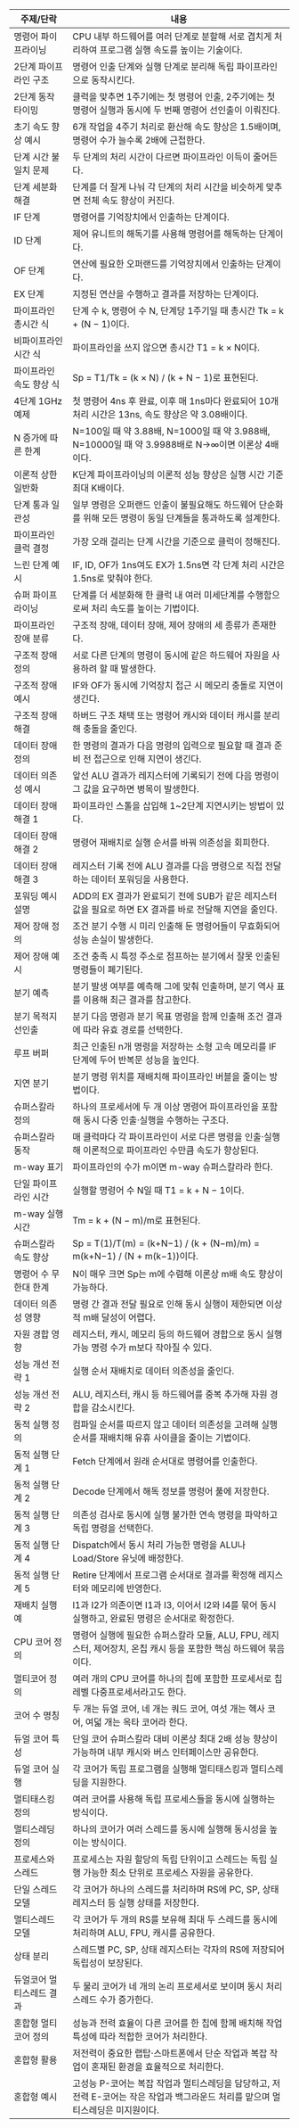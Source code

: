 | 주제/단락         | 내용                                                                          |
| ------------- | --------------------------------------------------------------------------- |
| 명령어 파이프라이닝    | CPU 내부 하드웨어를 여러 단계로 분할해 서로 겹치게 처리하여 프로그램 실행 속도를 높이는 기술이다.                   |
| 2단계 파이프라인 구조  | 명령어 인출 단계와 실행 단계로 분리해 독립 파이프라인으로 동작시킨다.                                     |
| 2단계 동작 타이밍    | 클럭을 맞추면 1주기에는 첫 명령어 인출, 2주기에는 첫 명령어 실행과 동시에 두 번째 명령어 선인출이 이뤄진다.             |
| 초기 속도 향상 예시   | 6개 작업을 4주기 처리로 환산해 속도 향상은 1.5배이며, 명령어 수가 늘수록 2배에 근접한다.                      |
| 단계 시간 불일치 문제  | 두 단계의 처리 시간이 다르면 파이프라인 이득이 줄어든다.                                            |
| 단계 세분화 해결     | 단계를 더 잘게 나눠 각 단계의 처리 시간을 비슷하게 맞추면 전체 속도 향상이 커진다.                            |
| IF 단계         | 명령어를 기억장치에서 인출하는 단계이다.                                                      |
| ID 단계         | 제어 유니트의 해독기를 사용해 명령어를 해독하는 단계이다.                                            |
| OF 단계         | 연산에 필요한 오퍼랜드를 기억장치에서 인출하는 단계이다.                                             |
| EX 단계         | 지정된 연산을 수행하고 결과를 저장하는 단계이다.                                                 |
| 파이프라인 총시간 식   | 단계 수 k, 명령어 수 N, 단계당 1주기일 때 총시간 Tk = k + (N − 1)이다.                         |
| 비파이프라인 시간 식   | 파이프라인을 쓰지 않으면 총시간 T1 = k × N이다.                                             |
| 파이프라인 속도 향상 식 | Sp = T1/Tk = (k × N) / (k + N − 1)로 표현된다.                                   |
| 4단계 1GHz 예제   | 첫 명령어 4ns 후 완료, 이후 매 1ns마다 완료되어 10개 처리 시간은 13ns, 속도 향상은 약 3.08배이다.          |
| N 증가에 따른 한계   | N=100일 때 약 3.88배, N=1000일 때 약 3.988배, N=10000일 때 약 3.9988배로 N→∞이면 이론상 4배이다. |
| 이론적 상한 일반화    | K단계 파이프라이닝의 이론적 성능 향상은 실행 시간 기준 최대 K배이다.                                    |
| 단계 통과 일관성     | 일부 명령은 오퍼랜드 인출이 불필요해도 하드웨어 단순화를 위해 모든 명령이 동일 단계들을 통과하도록 설계한다.               |
| 파이프라인 클럭 결정   | 가장 오래 걸리는 단계 시간을 기준으로 클럭이 정해진다.                                             |
| 느린 단계 예시      | IF, ID, OF가 1ns여도 EX가 1.5ns면 각 단계 처리 시간은 1.5ns로 맞춰야 한다.                     |
| 슈퍼 파이프라이닝     | 단계를 더 세분화해 한 클럭 내 여러 미세단계를 수행함으로써 처리 속도를 높이는 기법이다.                          |
| 파이프라인 장애 분류   | 구조적 장애, 데이터 장애, 제어 장애의 세 종류가 존재한다.                                          |
| 구조적 장애 정의     | 서로 다른 단계의 명령이 동시에 같은 하드웨어 자원을 사용하려 할 때 발생한다.                                |
| 구조적 장애 예시     | IF와 OF가 동시에 기억장치 접근 시 메모리 충돌로 지연이 생긴다.                                      |
| 구조적 장애 해결     | 하버드 구조 채택 또는 명령어 캐시와 데이터 캐시를 분리해 충돌을 줄인다.                                   |
| 데이터 장애 정의     | 한 명령의 결과가 다음 명령의 입력으로 필요할 때 결과 준비 전 접근으로 인해 지연이 생긴다.                        |
| 데이터 의존성 예시    | 앞선 ALU 결과가 레지스터에 기록되기 전에 다음 명령이 그 값을 요구하면 병목이 발생한다.                         |
| 데이터 장애 해결 1   | 파이프라인 스톨을 삽입해 1~2단계 지연시키는 방법이 있다.                                           |
| 데이터 장애 해결 2   | 명령어 재배치로 실행 순서를 바꿔 의존성을 회피한다.                                               |
| 데이터 장애 해결 3   | 레지스터 기록 전에 ALU 결과를 다음 명령으로 직접 전달하는 데이터 포워딩을 사용한다.                           |
| 포워딩 예시 설명     | ADD의 EX 결과가 완료되기 전에 SUB가 같은 레지스터 값을 필요로 하면 EX 결과를 바로 전달해 지연을 줄인다.           |
| 제어 장애 정의      | 조건 분기 수행 시 미리 인출해 둔 명령어들이 무효화되어 성능 손실이 발생한다.                                |
| 제어 장애 예시      | 조건 충족 시 특정 주소로 점프하는 분기에서 잘못 인출된 명령들이 폐기된다.                                  |
| 분기 예측         | 분기 발생 여부를 예측해 그에 맞춰 인출하며, 분기 역사 표를 이용해 최근 결과를 참고한다.                         |
| 분기 목적지 선인출    | 분기 다음 명령과 분기 목표 명령을 함께 인출해 조건 결과에 따라 유효 경로를 선택한다.                           |
| 루프 버퍼         | 최근 인출된 n개 명령을 저장하는 소형 고속 메모리를 IF 단계에 두어 반복문 성능을 높인다.                        |
| 지연 분기         | 분기 명령 위치를 재배치해 파이프라인 버블을 줄이는 방법이다.                                          |
| 슈퍼스칼라 정의      | 하나의 프로세서에 두 개 이상 명령어 파이프라인을 포함해 동시 다중 인출·실행을 수행하는 구조다.                      |
| 슈퍼스칼라 동작      | 매 클럭마다 각 파이프라인이 서로 다른 명령을 인출·실행해 이론적으로 파이프라인 수만큼 속도가 향상된다.                  |
| m-way 표기      | 파이프라인의 수가 m이면 m-way 슈퍼스칼라라 한다.                                              |
| 단일 파이프라인 시간   | 실행할 명령어 수 N일 때 T1 = k + N − 1이다.                                            |
| m-way 실행 시간   | Tm = k + (N − m)/m로 표현된다.                                                   |
| 슈퍼스칼라 속도 향상   | Sp = T(1)/T(m) = (k+N−1) / (k + (N−m)/m) = m(k+N−1) / (N + m(k−1))이다.       |
| 명령어 수 무한대 한계  | N이 매우 크면 Sp는 m에 수렴해 이론상 m배 속도 향상이 가능하다.                                     |
| 데이터 의존성 영향    | 명령 간 결과 전달 필요로 인해 동시 실행이 제한되면 이상적 m배 달성이 어렵다.                               |
| 자원 경합 영향      | 레지스터, 캐시, 메모리 등의 하드웨어 경합으로 동시 실행 가능 명령 수가 m보다 작아질 수 있다.                     |
| 성능 개선 전략 1    | 실행 순서 재배치로 데이터 의존성을 줄인다.                                                    |
| 성능 개선 전략 2    | ALU, 레지스터, 캐시 등 하드웨어를 중복 추가해 자원 경합을 감소시킨다.                                  |
| 동적 실행 정의      | 컴파일 순서를 따르지 않고 데이터 의존성을 고려해 실행 순서를 재배치해 유휴 사이클을 줄이는 기법이다.                   |
| 동적 실행 단계 1    | Fetch 단계에서 원래 순서대로 명령어를 인출한다.                                               |
| 동적 실행 단계 2    | Decode 단계에서 해독 정보를 명령어 풀에 저장한다.                                             |
| 동적 실행 단계 3    | 의존성 검사로 동시에 실행 불가한 연속 명령을 파악하고 독립 명령을 선택한다.                                 |
| 동적 실행 단계 4    | Dispatch에서 동시 처리 가능한 명령을 ALU나 Load/Store 유닛에 배정한다.                          |
| 동적 실행 단계 5    | Retire 단계에서 프로그램 순서대로 결과를 확정해 레지스터와 메모리에 반영한다.                              |
| 재배치 실행 예      | I1과 I2가 의존이면 I1과 I3, 이어서 I2와 I4를 묶어 동시 실행하고, 완료된 명령은 순서대로 확정한다.             |
| CPU 코어 정의     | 명령어 실행에 필요한 슈퍼스칼라 모듈, ALU, FPU, 레지스터, 제어장치, 온칩 캐시 등을 포함한 핵심 하드웨어 묶음이다.      |
| 멀티코어 정의       | 여러 개의 CPU 코어를 하나의 칩에 포함한 프로세서로 칩 레벨 다중프로세서라고도 한다.                           |
| 코어 수 명칭       | 두 개는 듀얼 코어, 네 개는 쿼드 코어, 여섯 개는 헥사 코어, 여덟 개는 옥타 코어라 한다.                       |
| 듀얼 코어 특성      | 단일 코어 슈퍼스칼라 대비 이론상 최대 2배 성능 향상이 가능하며 내부 캐시와 버스 인터페이스만 공유한다.                 |
| 듀얼 코어 실행      | 각 코어가 독립 프로그램을 실행해 멀티태스킹과 멀티스레딩을 지원한다.                                      |
| 멀티태스킹 정의      | 여러 코어를 사용해 독립 프로세스들을 동시에 실행하는 방식이다.                                         |
| 멀티스레딩 정의      | 하나의 코어가 여러 스레드를 동시에 실행해 동시성을 높이는 방식이다.                                      |
| 프로세스와 스레드     | 프로세스는 자원 할당의 독립 단위이고 스레드는 독립 실행 가능한 최소 단위로 프로세스 자원을 공유한다.                   |
| 단일 스레드 모델     | 각 코어가 하나의 스레드를 처리하며 RS에 PC, SP, 상태 레지스터 등 실행 상태를 저장한다.                      |
| 멀티스레드 모델      | 각 코어가 두 개의 RS를 보유해 최대 두 스레드를 동시에 처리하며 ALU, FPU, 캐시를 공유한다.                   |
| 상태 분리         | 스레드별 PC, SP, 상태 레지스터는 각자의 RS에 저장되어 독립성이 보장된다.                               |
| 듀얼코어 멀티스레드 결과 | 두 물리 코어가 네 개의 논리 프로세서로 보이며 동시 처리 스레드 수가 증가한다.                               |
| 혼합형 멀티코어 정의   | 성능과 전력 효율이 다른 코어를 한 칩에 함께 배치해 작업 특성에 따라 적합한 코어가 처리한다.                       |
| 혼합형 활용        | 저전력이 중요한 랩탑·스마트폰에서 단순 작업과 복잡 작업이 혼재된 환경을 효율적으로 처리한다.                        |
| 혼합형 예시        | 고성능 P-코어는 복잡 작업과 멀티스레딩을 담당하고, 저전력 E-코어는 작은 작업과 백그라운드 처리를 맡으며 멀티스레딩은 미지원이다.  |
